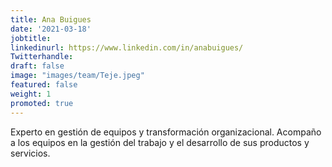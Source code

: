 ```yaml
---
title: Ana Buigues
date: '2021-03-18'
jobtitle:
linkedinurl: https://www.linkedin.com/in/anabuigues/
Twitterhandle:
draft: false
image: "images/team/Teje.jpeg"
featured: false
weight: 1
promoted: true
---
```

Experto en gestión de equipos y transformación organizacional. Acompaño a los equipos en la gestión del trabajo y el desarrollo de sus productos y servicios.